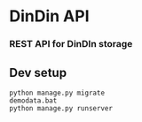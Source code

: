 # DinDin API
### REST API for DinDIn storage

## Dev setup
```buildoutcfg
python manage.py migrate
demodata.bat
python manage.py runserver
```